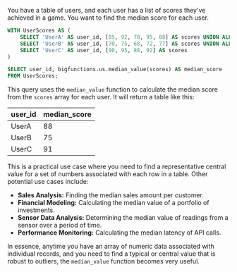 You have a table of users, and each user has a list of scores they've achieved in a game. You want to find the median score for each user.

```sql
WITH UserScores AS (
    SELECT 'UserA' AS user_id, [85, 92, 78, 95, 88] AS scores UNION ALL
    SELECT 'UserB' AS user_id, [70, 75, 68, 72, 77] AS scores UNION ALL
    SELECT 'UserC' AS user_id, [90, 95, 88, 92] AS scores
)

SELECT user_id, bigfunctions.us.median_value(scores) AS median_score
FROM UserScores;
```

This query uses the `median_value` function to calculate the median score from the `scores` array for each user.  It will return a table like this:

| user_id | median_score |
|---|---|
| UserA | 88 |
| UserB | 75 |
| UserC | 91 |


This is a practical use case where you need to find a representative central value for a set of numbers associated with each row in a table. Other potential use cases include:

* **Sales Analysis:** Finding the median sales amount per customer.
* **Financial Modeling:** Calculating the median value of a portfolio of investments.
* **Sensor Data Analysis:** Determining the median value of readings from a sensor over a period of time.
* **Performance Monitoring:** Calculating the median latency of API calls.

In essence, anytime you have an array of numeric data associated with individual records, and you need to find a typical or central value that is robust to outliers, the `median_value` function becomes very useful.
